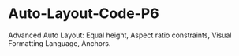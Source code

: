 # Auto-Layout-Code-P6
Advanced Auto Layout: Equal height, Aspect ratio constraints, Visual Formatting Language, Anchors.
